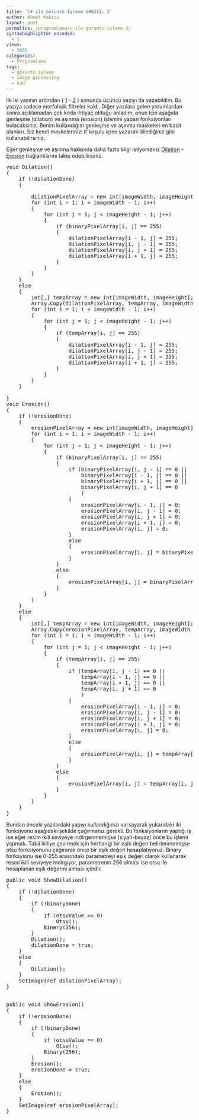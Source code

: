 ```yaml
---
title: 'C# ile Görüntü İşleme &#8211; 3'
author: Ahmet Kakıcı
layout: post
permalink: /programlama/c-ile-goruntu-isleme-3/
syntaxhighlighter_encoded:
  - 1
views:
  - 5855
categories:
  - Programlama
tags:
  - görüntü işleme
  - image processing
  - kod
---
```

İlk iki yazının ardından ( <a title="C# ile Görüntü İşleme - 1" href="http://www.ahmetkakici.com/programlama/c-ile-goruntu-isleme-1/" target="_self">1</a> &#8211; <a title="C# ile Görüntü İşleme - 2" href="http://www.ahmetkakici.com/programlama/c-ile-goruntu-isleme-2/" target="_self">2</a> ) sonunda üçüncü yazıyı da yazabildim. Bu yazıya sadece morfolojik filtreler kaldı. Diğer yazılara gelen yorumlardan sonra açıklamadan çok koda ihtiyaç olduğu anladım, onun için aşağıda genleşme (dilation) ve aşınma (erosion) işlemini yapan fonksiyonları bulacaksınız. Benim kullandığım genleşme ve aşınma maskeleri en basit olanları. Siz kendi maskelerinizi if koşulu içine yazarak dilediğiniz gibi kullanabilirsiniz.

Eğer genleşme ve aşınma hakkında daha fazla bilgi istiyorsanız <a title="Dilation" href="http://homepages.inf.ed.ac.uk/rbf/HIPR2/dilate.htm" target="_blank">Dilation</a> &#8211; <a title="Erosion" href="http://homepages.inf.ed.ac.uk/rbf/HIPR2/erode.htm" target="_blank">Erosion</a> bağlantılarını takip edebilirsiniz.  
<!--more-->

<pre class="brush: csharp; title: ; notranslate" title="">void Dilation()
{
    if (!dilationDone)
    {
        
        dilationPixelArray = new int[imageWidth, imageHeight];
        for (int i = 1; i &lt; imageWidth - 1; i++)
        {
            for (int j = 1; j &lt; imageHeight - 1; j++)
            {
                if (binaryPixelArray[i, j] == 255)
                {
                    dilationPixelArray[i - 1, j] = 255;
                    dilationPixelArray[i, j - 1] = 255;
                    dilationPixelArray[i, j + 1] = 255;
                    dilationPixelArray[i + 1, j] = 255;
                }
            }
        }
    }
    else
    {
        int[,] tempArray = new int[imageWidth, imageHeight];
        Array.Copy(dilationPixelArray, tempArray, imageWidth * imageHeight);
        for (int i = 1; i &lt; imageWidth - 1; i++)
        {
            for (int j = 1; j &lt; imageHeight - 1; j++)
            {
                if (tempArray[i, j] == 255)
                {
                    dilationPixelArray[i - 1, j] = 255;
                    dilationPixelArray[i, j - 1] = 255;
                    dilationPixelArray[i, j + 1] = 255;
                    dilationPixelArray[i + 1, j] = 255;
                }
            }
        }
    }
    
}
void Erosion()
{
    if (!erosionDone)
    {
        erosionPixelArray = new int[imageWidth, imageHeight];
        for (int i = 1; i &lt; imageWidth - 1; i++)
        {
            for (int j = 1; j &lt; imageHeight - 1; j++)
            {
                if (binaryPixelArray[i, j] == 255)
                {
                    if (binaryPixelArray[i, j - 1] == 0 ||
                        binaryPixelArray[i - 1, j] == 0 ||
                        binaryPixelArray[i + 1, j] == 0 ||
                        binaryPixelArray[i, j + 1] == 0
                        )
                    {
                        erosionPixelArray[i - 1, j] = 0;
                        erosionPixelArray[i, j - 1] = 0;
                        erosionPixelArray[i, j + 1] = 0;
                        erosionPixelArray[i + 1, j] = 0;
                        erosionPixelArray[i, j] = 0;
                    }
                    else
                    {
                        erosionPixelArray[i, j] = binaryPixelArray[i, j];
                    }
                }
                else
                {
                    erosionPixelArray[i, j] = binaryPixelArray[i, j];
                }
            }
        }
    }
    else
    {
        int[,] tempArray = new int[imageWidth, imageHeight];
        Array.Copy(erosionPixelArray, tempArray, imageWidth * imageHeight);
        for (int i = 1; i &lt; imageWidth - 1; i++)
        {
            for (int j = 1; j &lt; imageHeight - 1; j++)
            {
                if (tempArray[i, j] == 255)
                {
                    if (tempArray[i, j - 1] == 0 ||
                        tempArray[i - 1, j] == 0 ||
                        tempArray[i + 1, j] == 0 ||
                        tempArray[i, j + 1] == 0 
                        )
                    {
                        erosionPixelArray[i - 1, j] = 0;
                        erosionPixelArray[i, j - 1] = 0;
                        erosionPixelArray[i, j + 1] = 0;
                        erosionPixelArray[i + 1, j] = 0;
                        erosionPixelArray[i, j] = 0;
                    }
                    else
                    {
                        erosionPixelArray[i, j] = tempArray[i, j];
                    }
                }
                else
                {
                    erosionPixelArray[i, j] = tempArray[i, j];
                }
            }
        }
    }
}
</pre>

Bundan önceki yazılardaki yapıyı kullandığınızı varsayarak yukarıdaki iki fonksiyonu aşağıdaki şekilde çağırmanız gerekli. Bu fonksiyonların yaptığı iş ise eğer resim ikili seviyeye indirgenmemişse (siyah-beyaz) önce bu işlemi yapmak. Tabii ikiliye çevirmek için herhangi bir eşik değeri belirlenmemişse otsu fonksiyonunu çağırarak önce bir eşik değeri hesaplatıyoruz. Binary fonksyionu ise 0-255 arasındaki parametreyi eşik değeri olarak kullanarak resmi ikili seviyeye indirgiyor, parametrenin 256 olması ise otsu ile hesaplanan eşik değerini alması içindir.

<pre class="brush: csharp; title: ; notranslate" title="">public void ShowDilation()
{
    if (!dilationDone)
    {
        if (!binaryDone)
        {
            if (otsuValue == 0)
                Otsu();
            Binary(256);
        }
        Dilation();
        dilationDone = true;
    }
    else
    {
        Dilation();
    }
    SetImage(ref dilationPixelArray);
}


public void ShowErosion()
{
    if (!erosionDone)
    {
        if (!binaryDone)
        {
            if (otsuValue == 0)
                Otsu();
            Binary(256);
        }
        Erosion();
        erosionDone = true;
    }
    else
    {
        Erosion();
    }
    SetImage(ref erosionPixelArray);
}
</pre>